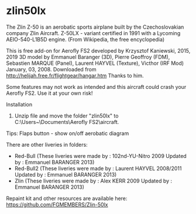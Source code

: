 # zlin50lx
The Zlin Z-50 is an aerobatic sports airplane built by the Czechoslovakian company Zlin Aircraft. Z-50LX - variant certified in 1991 with a Lycoming AEIO-540-L1B5D engine. (From Wikipedia, the free encyclopedia)

This is free add-on for Aerofly FS2 developed by Krzysztof Kaniewski, 2015, 2019
3D model by Emmanuel Baranger (3D), Pierre Geoffroy (FDM), Sebastien MARQUE (Panel), Laurent HAYVEL (Texture), Victhor (IRF Mod) January, 03, 2008. Downloaded from http://helijah.free.fr/flightgear/hangar.htm
Thanks to him.

 Some features may not work as intended and this aircraft could crash your Aerofly FS2. 
 Use it at your own risk!

Installation

1. Unzip file and move the folder "zlin50lx" to C:\Users\~\Documents\Aerofly FS2\aircraft.

Tips:
Flaps button - show on/off aerobatic diagram

There are other liveries in folders:

- Red-Bull		(These liveries were made by : 102nd-YU-Nitro 2009 Updated by : Emmanuel BARANGER 2013) 
- Red-Bull2     (These liveries were made by : Laurent HAYVEL 2008/2011 Updated by : Emmanuel BARANGER 2013)
- Zlin			(These liveries were made by : Alex KERR 2009 Updated by : Emmanuel BARANGER 2013)

Repaint kit and other resources are available here: https://github.com/FGMEMBERS/Zlin-50lx